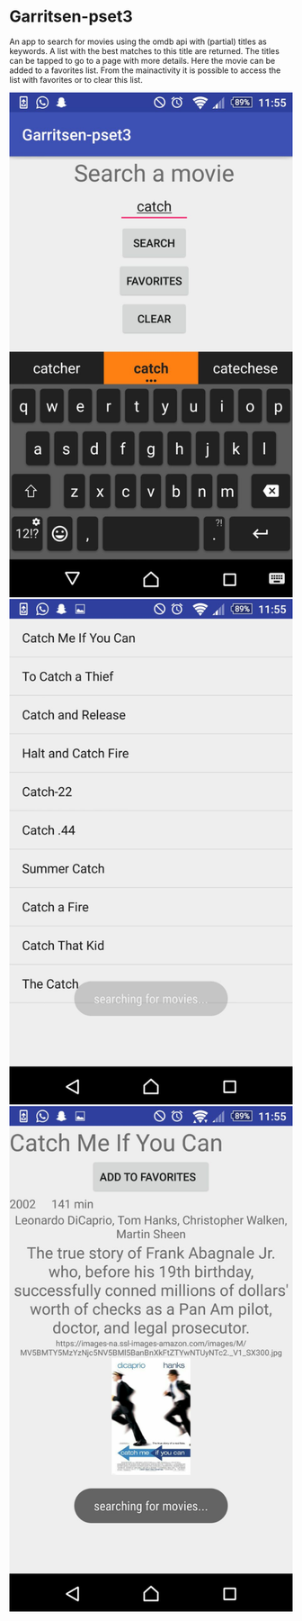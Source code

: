 # Garritsen-pset3

An app to search for movies using the omdb api with (partial) titles as keywords. A list with the best matches to this title are returned.
The titles can be tapped to go to a page with more details. Here the movie can be added to a favorites list.
From the mainactivity it is possible to access the list with favorites or to clear this list.

![alt tag](https://github.com/tobiasxg/Garritsen-pset3/blob/master/Docs-pset3/search.jpeg)
![alt tag](https://github.com/tobiasxg/Garritsen-pset3/blob/master/Docs-pset3/list.jpeg)
![alt tag](https://github.com/tobiasxg/Garritsen-pset3/blob/master/Docs-pset3/details.jpeg)
